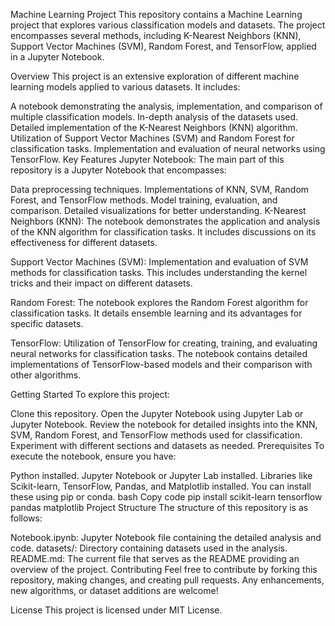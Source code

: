 Machine Learning Project
This repository contains a Machine Learning project that explores various classification models and datasets. The project encompasses several methods, including K-Nearest Neighbors (KNN), Support Vector Machines (SVM), Random Forest, and TensorFlow, applied in a Jupyter Notebook.

Overview
This project is an extensive exploration of different machine learning models applied to various datasets. It includes:

A notebook demonstrating the analysis, implementation, and comparison of multiple classification models.
In-depth analysis of the datasets used.
Detailed implementation of the K-Nearest Neighbors (KNN) algorithm.
Utilization of Support Vector Machines (SVM) and Random Forest for classification tasks.
Implementation and evaluation of neural networks using TensorFlow.
Key Features
Jupyter Notebook: The main part of this repository is a Jupyter Notebook that encompasses:

Data preprocessing techniques.
Implementations of KNN, SVM, Random Forest, and TensorFlow methods.
Model training, evaluation, and comparison.
Detailed visualizations for better understanding.
K-Nearest Neighbors (KNN): The notebook demonstrates the application and analysis of the KNN algorithm for classification tasks. It includes discussions on its effectiveness for different datasets.

Support Vector Machines (SVM): Implementation and evaluation of SVM methods for classification tasks. This includes understanding the kernel tricks and their impact on different datasets.

Random Forest: The notebook explores the Random Forest algorithm for classification tasks. It details ensemble learning and its advantages for specific datasets.

TensorFlow: Utilization of TensorFlow for creating, training, and evaluating neural networks for classification tasks. The notebook contains detailed implementations of TensorFlow-based models and their comparison with other algorithms.

Getting Started
To explore this project:

Clone this repository.
Open the Jupyter Notebook using Jupyter Lab or Jupyter Notebook.
Review the notebook for detailed insights into the KNN, SVM, Random Forest, and TensorFlow methods used for classification.
Experiment with different sections and datasets as needed.
Prerequisites
To execute the notebook, ensure you have:

Python installed.
Jupyter Notebook or Jupyter Lab installed.
Libraries like Scikit-learn, TensorFlow, Pandas, and Matplotlib installed. You can install these using pip or conda.
bash
Copy code
pip install scikit-learn tensorflow pandas matplotlib
Project Structure
The structure of this repository is as follows:

Notebook.ipynb: Jupyter Notebook file containing the detailed analysis and code.
datasets/: Directory containing datasets used in the analysis.
README.md: The current file that serves as the README providing an overview of the project.
Contributing
Feel free to contribute by forking this repository, making changes, and creating pull requests. Any enhancements, new algorithms, or dataset additions are welcome!

License
This project is licensed under MIT License.

